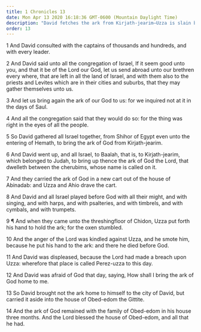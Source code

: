 ```yaml
---
title: 1 Chronicles 13
date: Mon Apr 13 2020 16:18:36 GMT-0600 (Mountain Daylight Time)
description: "David fetches the ark from Kirjath-jearim—Uzza is slain by the Lord when he steadies the ark—The house of Obed-edom prospers because they care for the ark."
order: 13
---
```


1 And David consulted with the captains of thousands and hundreds, and with every leader.

2 And David said unto all the congregation of Israel, If it seem good unto you, and that it be of the Lord our God, let us send abroad unto our brethren every where, that are left in all the land of Israel, and with them also to the priests and Levites which are in their cities and suburbs, that they may gather themselves unto us.

3 And let us bring again the ark of our God to us: for we inquired not at it in the days of Saul.

4 And all the congregation said that they would do so: for the thing was right in the eyes of all the people.

5 So David gathered all Israel together, from Shihor of Egypt even unto the entering of Hemath, to bring the ark of God from Kirjath-jearim.

6 And David went up, and all Israel, to Baalah, that is, to Kirjath-jearim, which belonged to Judah, to bring up thence the ark of God the Lord, that dwelleth between the cherubims, whose name is called on it.

7 And they carried the ark of God in a new cart out of the house of Abinadab: and Uzza and Ahio drave the cart.

8 And David and all Israel played before God with all their might, and with singing, and with harps, and with psalteries, and with timbrels, and with cymbals, and with trumpets.

9 ¶ And when they came unto the threshingfloor of Chidon, Uzza put forth his hand to hold the ark; for the oxen stumbled.

10 And the anger of the Lord was kindled against Uzza, and he smote him, because he put his hand to the ark: and there he died before God.

11 And David was displeased, because the Lord had made a breach upon Uzza: wherefore that place is called Perez-uzza to this day.

12 And David was afraid of God that day, saying, How shall I bring the ark of God home to me.

13 So David brought not the ark home to himself to the city of David, but carried it aside into the house of Obed-edom the Gittite.

14 And the ark of God remained with the family of Obed-edom in his house three months. And the Lord blessed the house of Obed-edom, and all that he had.
